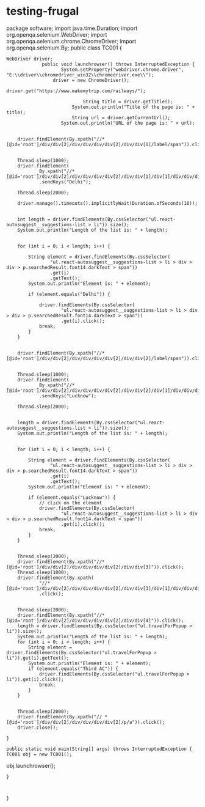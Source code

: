 # testing-frugal
package software;
 import java.time.Duration;
import org.openqa.selenium.WebDriver;
import org.openqa.selenium.chrome.ChromeDriver;
import org.openqa.selenium.By;
public class TC001 {

	WebDriver driver;
	             public void launchrowser() throws InterruptedException {
	                 	System.setProperty("webdriver.chrome.driver", "E:\\driver\\chromedriver_win32\\chromedriver.exe\\");
		             driver = new ChromeDriver();
	                   	driver.get("https://www.makemytrip.com/railways/");
		
	                           	String title = driver.getTitle();
	                    	System.out.println("Title of the page is: " + title);
	                      	String url = driver.getCurrentUrl();
	                  	System.out.println("URL of the page is: " + url);

		
		driver.findElement(By.xpath("//*[@id='root']/div/div[2]/div/div/div/div[2]/div/div[1]/label/span")).click();
		

		Thread.sleep(1000);
		driver.findElement(
				By.xpath("//*[@id='root']/div/div[2]/div/div/div/div[2]/div/div[1]/div[1]/div/div/div/input"))
				.sendKeys("Delhi");
		
		Thread.sleep(2000);

		driver.manage().timeouts().implicitlyWait(Duration.ofSeconds(10));

		
		int length = driver.findElements(By.cssSelector("ul.react-autosuggest__suggestions-list > li")).size();
		System.out.println("Length of the list is: " + length);

	
		for (int i = 0; i < length; i++) {
			
			String element = driver.findElements(By.cssSelector(
					"ul.react-autosuggest__suggestions-list > li > div > div > p.searchedResult.font14.darkText > span"))
					.get(i)
					.getText();
			System.out.println("Element is: " + element);
		
			if (element.equals("Delhi")) {
				
				driver.findElements(By.cssSelector(
						"ul.react-autosuggest__suggestions-list > li > div > div > p.searchedResult.font14.darkText > span"))
						.get(i).click();
				break;
			}
		}

		
		driver.findElement(By.xpath("//*[@id='root']/div/div[2]/div/div/div/div[2]/div/div[2]/label/span")).click();
		

		Thread.sleep(1000);
		driver.findElement(
				By.xpath("//*[@id='root']/div/div[2]/div/div/div/div[2]/div/div[2]/div[1]/div/div/div/input"))
				.sendKeys("Lucknow");
		
		Thread.sleep(2000);

		
		length = driver.findElements(By.cssSelector("ul.react-autosuggest__suggestions-list > li")).size();
		System.out.println("Length of the list is: " + length);

		
		for (int i = 0; i < length; i++) {
		
			String element = driver.findElements(By.cssSelector(
					"ul.react-autosuggest__suggestions-list > li > div > div > p.searchedResult.font14.darkText > span"))
					.get(i)
					.getText();
			System.out.println("Element is: " + element);
			
			if (element.equals("Lucknow")) {
				// click on the element
				driver.findElements(By.cssSelector(
						"ul.react-autosuggest__suggestions-list > li > div > div > p.searchedResult.font14.darkText > span"))
						.get(i).click();
				break;
			}
		}

		
		Thread.sleep(2000);
		driver.findElement(By.xpath("//*[@id='root']/div/div[2]/div/div/div/div[2]/div/div[3]")).click();
		Thread.sleep(1000);
		driver.findElement(By.xpath(
				"//*[@id='root']/div/div[2]/div/div/div/div[2]/div/div[3]/div[1]/div/div/div/div[2]/div/div[2]/div[1]/div[3]/div[3]/div[6]"))
				.click();

		
		Thread.sleep(2000);
		driver.findElement(By.xpath("//*[@id='root']/div/div[2]/div/div/div/div[2]/div/div[4]")).click();
		length = driver.findElements(By.cssSelector("ul.travelForPopup > li")).size();
		System.out.println("Length of the list is: " + length);
		for (int i = 0; i < length; i++) {
			String element = driver.findElements(By.cssSelector("ul.travelForPopup > li")).get(i).getText();
			System.out.println("Element is: " + element);
			if (element.equals("Third AC")) {
				driver.findElements(By.cssSelector("ul.travelForPopup > li")).get(i).click();
				break;
			}
		}

		
		Thread.sleep(2000);
		driver.findElement(By.xpath("// *[@id='root']/div/div[2]/div/div/div/div[2]/p/a")).click();
		driver.close();

	}

	public static void main(String[] args) throws InterruptedException {
	TC001 obj = new TC001();
obj.launchrowser();
		
	}

	
		
	}
	

